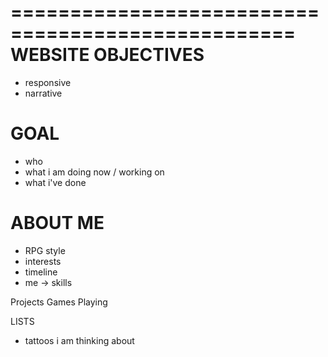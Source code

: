
==================================================
WEBSITE OBJECTIVES
==================================================

- responsive
- narrative


GOAL
==================================================

- who
- what i am doing now / working on
- what i've done


ABOUT ME
==================================================

- RPG style 
- interests
- timeline
- me -> skills

Projects
Games Playing


LISTS
- tattoos i am thinking about

